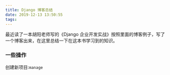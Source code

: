 ```yaml
---
title: Django 博客总结
date: 2019-12-13 13:50:55
tags:
---
```

最近读了一本胡阳老师写的《Django 企业开发实战》按照里面的博客例子，写了一个博客出来，在这里总结一下在这本书学习到的知识。
<!--more-->
### 一些操作
创建新项目:`manage`